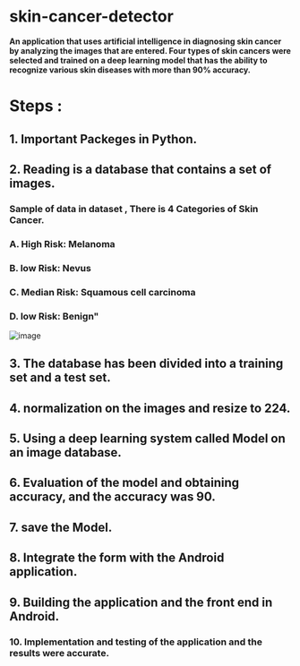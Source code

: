 # skin-cancer-detector
**An application that uses artificial intelligence in diagnosing skin cancer by analyzing the images that are entered. Four types of skin cancers were selected and trained on a deep learning model that has the ability to recognize various skin diseases with more than 90% accuracy.**


# Steps :

## 1. Important Packeges in Python.

## 2. Reading is a database that contains a set of images. 

### Sample of data in dataset  , There is 4 Categories of Skin Cancer.
### A. High Risk: Melanoma
### B. low Risk: Nevus
### C. Median Risk: Squamous cell carcinoma
### D. low Risk: Benign"
![image](https://user-images.githubusercontent.com/83476666/181533619-bcb2db53-6f5f-4478-a58b-dc0be666eda3.png)




## 3. The database has been divided into a training set and a test set.

## 4. normalization on the images and resize to 224.

## 5.  Using a deep learning system called Model on an image database.


 ## 6. Evaluation of the model and obtaining accuracy, and the accuracy was 90.

 ## 7. save the Model.

 ## 8. Integrate the form with the Android application.

 ## 9. Building the application and the front end in Android.

### 10. Implementation and testing of the application and the results were accurate.
